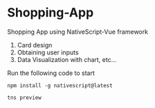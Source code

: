 # Shopping-App

Shopping App using NativeScript-Vue framework

1. Card design
1. Obtaining user inputs
1. Data Visualization with chart, etc...

Run the following code to start
```
npm install -g nativescript@latest
```
```
tns preview
```
